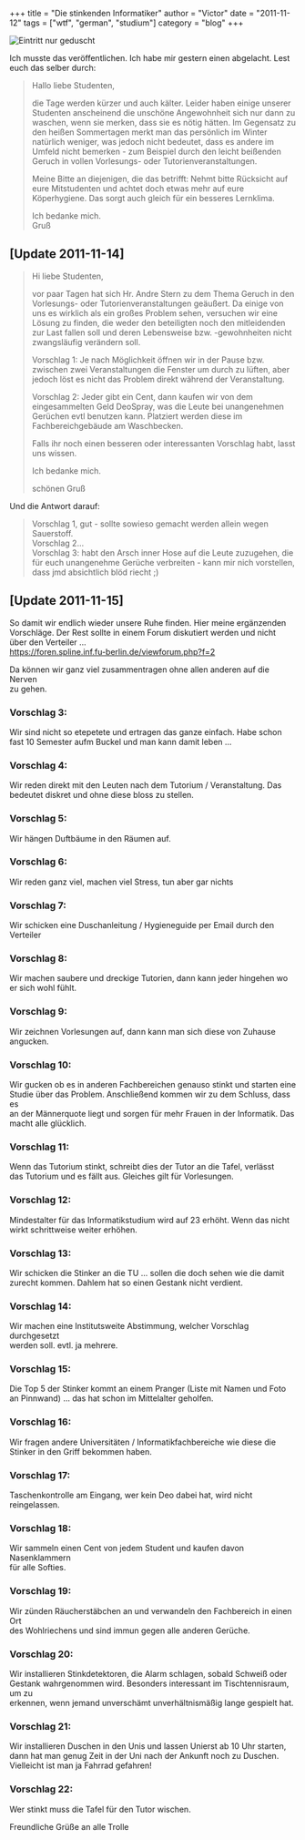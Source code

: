 +++
title = "Die stinkenden Informatiker"
author = "Victor"
date = "2011-11-12"
tags = ["wtf", "german", "studium"]
category = "blog"
+++

![Eintritt nur geduscht](http://dl.dornea.nu/img/2011/263/eintritt_nur_geduscht.jpg)

Ich musste das veröffentlichen. Ich habe mir gestern einen abgelacht. Lest euch das selber durch:

> Hallo liebe Studenten,
> 
> die Tage werden kürzer und auch kälter. Leider haben einige unserer Studenten anscheinend die unschöne Angewohnheit sich nur dann zu waschen, wenn sie merken, dass sie es nötig hätten. Im Gegensatz zu den heißen Sommertagen merkt man das persönlich im Winter natürlich weniger, was jedoch nicht bedeutet, dass es andere im Umfeld nicht bemerken - zum Beispiel durch den leicht beißenden Geruch in vollen Vorlesungs- oder Tutorienveranstaltungen.
> 
> Meine Bitte an diejenigen, die das betrifft: Nehmt bitte Rücksicht auf eure Mitstudenten und achtet doch etwas mehr auf eure Köperhygiene. Das sorgt auch gleich für ein besseres Lernklima.
> 
> Ich bedanke mich.  
> Gruß

## [Update 2011-11-14]

> Hi liebe Studenten,
> 
> vor paar Tagen hat sich Hr. Andre Stern zu dem Thema Geruch in den Vorlesungs- oder Tutorienveranstaltungen geäußert. Da einige von uns es wirklich als ein großes Problem sehen, versuchen wir eine Lösung zu finden, die weder den beteiligten noch den mitleidenden zur Last fallen soll und deren Lebensweise bzw. -gewohnheiten nicht zwangsläufig verändern soll.
> 
> Vorschlag 1: Je nach Möglichkeit öffnen wir in der Pause bzw. zwischen zwei Veranstaltungen die Fenster um durch zu lüften, aber jedoch löst es nicht das Problem direkt während der Veranstaltung.
> 
> Vorschlag 2: Jeder gibt ein Cent, dann kaufen wir von dem eingesammelten Geld DeoSpray, was die Leute bei unangenehmen Gerüchen evtl benutzen kann. Platziert werden diese im Fachbereichgebäude am Waschbecken.
> 
> Falls ihr noch einen besseren oder interessanten Vorschlag habt, lasst uns wissen.
> 
> Ich bedanke mich.
> 
> schönen Gruß

Und die Antwort darauf:

> Vorschlag 1, gut - sollte sowieso gemacht werden allein wegen Sauerstoff.  
> Vorschlag 2...  
> Vorschlag 3: habt den Arsch inner Hose auf die Leute zuzugehen, die für euch unangenehme Gerüche verbreiten - kann mir nich vorstellen, dass jmd absichtlich blöd riecht ;)

## [Update 2011-11-15]

So damit wir endlich wieder unsere Ruhe finden. Hier meine ergänzenden  
Vorschläge. Der Rest sollte in einem Forum diskutiert werden und nicht  
über den Verteiler ...  
<https://foren.spline.inf.fu-berlin.de/viewforum.php?f=2>

Da können wir ganz viel zusammentragen ohne allen anderen auf die Nerven  
zu gehen.

### Vorschlag 3:

Wir sind nicht so etepetete und ertragen das ganze einfach. Habe schon  
fast 10 Semester aufm Buckel und man kann damit leben ...

### Vorschlag 4:

Wir reden direkt mit den Leuten nach dem Tutorium / Veranstaltung. Das  
bedeutet diskret und ohne diese bloss zu stellen.

### Vorschlag 5:

Wir hängen Duftbäume in den Räumen auf.

### Vorschlag 6:

Wir reden ganz viel, machen viel Stress, tun aber gar nichts

### Vorschlag 7:

Wir schicken eine Duschanleitung / Hygieneguide per Email durch den  
Verteiler

### Vorschlag 8:

Wir machen saubere und dreckige Tutorien, dann kann jeder hingehen wo er sich wohl fühlt.

### Vorschlag 9:

Wir zeichnen Vorlesungen auf, dann kann man sich diese von Zuhause angucken.

### Vorschlag 10:

Wir gucken ob es in anderen Fachbereichen genauso stinkt und starten eine  
Studie über das Problem. Anschließend kommen wir zu dem Schluss, dass es  
an der Männerquote liegt und sorgen für mehr Frauen in der Informatik. Das  
macht alle glücklich.


### Vorschlag 11:

Wenn das Tutorium stinkt, schreibt dies der Tutor an die Tafel, verlässt  
das Tutorium und es fällt aus. Gleiches gilt für Vorlesungen.

### Vorschlag 12:

Mindestalter für das Informatikstudium wird auf 23 erhöht. Wenn das nicht  
wirkt schrittweise weiter erhöhen.

### Vorschlag 13:

Wir schicken die Stinker an die TU ... sollen die doch sehen wie die damit zurecht kommen. Dahlem hat so einen Gestank nicht verdient.

### Vorschlag 14:

Wir machen eine Institutsweite Abstimmung, welcher Vorschlag durchgesetzt  
werden soll. evtl. ja mehrere.

### Vorschlag 15:

Die Top 5 der Stinker kommt an einem Pranger (Liste mit Namen und Foto an Pinnwand) ... das hat schon im Mittelalter geholfen.

### Vorschlag 16:

Wir fragen andere Universitäten / Informatikfachbereiche wie diese die  
Stinker in den Griff bekommen haben.

### Vorschlag 17:

Taschenkontrolle am Eingang, wer kein Deo dabei hat, wird nicht reingelassen.

### Vorschlag 18:

Wir sammeln einen Cent von jedem Student und kaufen davon Nasenklammern  
für alle Softies.

### Vorschlag 19:

Wir zünden Räucherstäbchen an und verwandeln den Fachbereich in einen Ort  
des Wohlriechens und sind immun gegen alle anderen Gerüche.

### Vorschlag 20:

Wir installieren Stinkdetektoren, die Alarm schlagen, sobald Schweiß oder  
Gestank wahrgenommen wird. Besonders interessant im Tischtennisraum, um zu  
erkennen, wenn jemand unverschämt unverhältnismäßig lange gespielt hat.

### Vorschlag 21:

Wir installieren Duschen in den Unis und lassen Unierst ab 10 Uhr starten,  
dann hat man genug Zeit in der Uni nach der Ankunft noch zu Duschen.  
Vielleicht ist man ja Fahrrad gefahren!

### Vorschlag 22:

Wer stinkt muss die Tafel für den Tutor wischen.

Freundliche Grüße an alle Trolle
